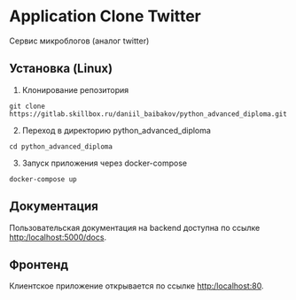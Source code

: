 # Application Clone Twitter
Сервис микроблогов (аналог twitter)

<!--Установка-->
## Установка (Linux)

1. Клонирование репозитория 

```git clone https://gitlab.skillbox.ru/daniil_baibakov/python_advanced_diploma.git```

2. Переход в директорию python_advanced_diploma

```cd python_advanced_diploma```

3. Запуск приложения через docker-compose

```docker-compose up```

<!--Пользовательская документация-->
## Документация
Пользовательская документация на backend доступна по ссылке [http:/localhost:5000/docs](http:/localhost:5000/docs).

<!--Фронтенд-->
## Фронтенд
Клиентское приложение открывается по ссылке [http:/localhost:80](http:/localhost:80).